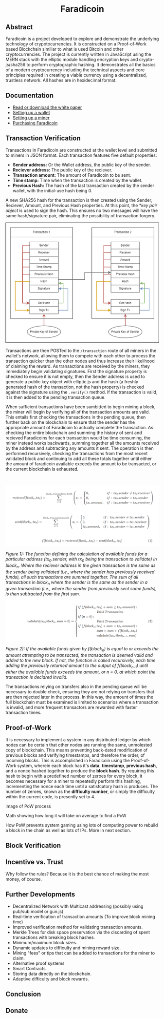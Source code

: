 <h1 align="center">Faradicoin</h1>

<!-- <p align="center" style="font-size:small;">Faradical<br>auto_sear#8264<br>www.github.com/faradical</p> -->


## Abstract
Faradicoin is a project developed to explore and demonstrate the underlying technology of crypotocurrencies. It is constructed on a Proof-of-Work based Blockchain similiar to what is used Bitcoin and other cryptocurrencies. The project is currently written in JavaScript using the MERN stack with the elliptic module handling encryption keys and crypto-js/sha256 to perform cryptographic hashing. It demonstrates all the basics of a modern cryptocurrency including the technical aspects and core principles required in creating a viable currency using a decentralized, trustless network. All hashes are in hexidecimal format.

<!---
## Objective
--->

## Documentation
* [Read or download the white paper](https://github.com/faradical/faradicoin/blob/master/README.pdf)
* [Setting up a wallet]()
* [Setting up a miner]()
* [Purchasing Faradicoin]()

## Transaction Verification
Transactions in Faradicoin are constructed at the wallet level and submitted to miners in JSON format. Each transaction features five default properties: 
* **Sender address:** Or the Wallet address, the public key of the sender.
* **Reciever address:** The public key of the reciever.
* **Transaction amount:** The amount of Faradicoin to be sent.
* **Time stamp:** Time when the transaction is created by the wallet.
* **Previous Hash:** The hash of the last transaction created by the sender wallet, with the initial-use hash being 0.

A new SHA256 hash for the transaction is then created using the Sender, Reciever, Amount, and Previous Hash properties. At this point, the **key pair object* is used to sign the hash. This ensures no two messages will have the same hash/signature pair, eliminating the possibility of transaction forgery. 

![Faradicoin_Transaction_Signing](Documentation/Faradicoin_Transaction_Signing.png)

<!-- Need to edit this image to show the .get_hash() method being used by .sign_tx() and not the hash property. -->

Transactions are then POSTed to the `/transaction` route of all miners in the wallet's network, allowing them to compete with each other to process the transaction quicker than the other nodes and thus increase their likelihood of claiming the reward. As transactions are received by the miners, they immediately begin validating signatures. First the signature property is checked to ensure it is not empty, then the Sender address is used to generate a public key object with elliptic.js and the hash (a freshly generated hash of the transaction, not the hash property) is checked against the signature using the `.verify()` method. If the transaction is valid, it is then added to the pending transaction queue.

When sufficient transactions have been sumbitted to begin mining a block, the miner will begin by verifying all of the transaction amounts are valid. This entails first checking the transactions in the pending queue, then further back on the blockchain to ensure that the sender has the appropriate amount of Faradicoin to actually complete the transaction. As checking the entire blockchain and summing the history of sent and recieved Faradicoins for each transaction would be time consuming, the miner instead works backwards, summing together all the amounts received by the address and subtracting any amounts it sent. The operation is then performed recursively, checking the transactions from the most recent validated block and continuing to add all these totals together until either the amount of faradicoin available exceeds the amount to be transacted, or the current blockchain is exhausted.

<br>

<!-- <br>
<br>
<br>
$$
\text{}
\\
recieved(block_n,tx_0)=\sum_{i=1}^{block_n.transactions.lenth}\left(x_i =
    \begin{cases}
        0, & if:\text{ }tx_0.sender\ne tx_i.receiver\\
        0, & if:\text{ }tx_0.sender= tx_i.sender\\
        tx_i.amount, & if:\text{ }tx_0.sender=tx_i.receiver\\
    \end{cases}\right)
\\
$$
$$
\\
sent(block_n,tx_0)=\sum_{i=1}^{block_n.transactions.lenth}\left(x_i =
    \begin{cases}
        0, & if:\text{ }tx_0.sender\ne tx_i.sender\\
        0, & if:\text{ }tx_0.sender= tx_i.receiver\\
        tx_i.amount, & if:\text{ }tx_0.sender= tx_i.sender\\
    \end{cases}\right)
\\
$$
$$
\begin{equation}
f(block_n,tx_0)=recieved(block_n,tx_0)-sent(block_n,tx_0)\
\end{equation}
$$ -->

![Faradicoin_Transaction_Signing](Documentation/transaction_amounts_verification_1.png)

<!-- <p style="font-size: 14px; font-style: italic; margin-left: 100px; margin-right: 100px;">
Figure 1): The function defining the calculation of available funds for a particular address (tx<sub>0</sub>.sender, with tx<sub>0</sub> being the transaction to validate) in block<sub>n</sub>. Where the reciever address in the given transaction is the same as the sender being validated (i.e., where the sender has previously received funds), all such transactions are summed together. The sum of all transactions in block<sub>n</sub> where the sender is the same as the sender in a given transaction (i.e., where the sender from previously sent some funds), is then subtracted from the first sum.
</p> -->
*Figure 1): The function defining the calculation of available funds for a particular address (tx<sub>0</sub>.sender, with tx<sub>0</sub> being the transaction to validate) in block<sub>n</sub>. Where the reciever address in the given transaction is the same as the sender being validated (i.e., where the sender has previously received funds), all such transactions are summed together. The sum of all transactions in block<sub>n</sub> where the sender is the same as the sender in a given transaction (i.e., where the sender from previously sent some funds), is then subtracted from the first sum.*
<br>


<!-- $$
\begin{equation}
validate(tx_0, block_n, sum=0)=
\begin{cases}
if\text{ }(f(block_n,tx_0)+sum \ge tx_0.amount):\\
\hspace*{20mm} Valid\text{ }Transaction\\
if\text{ }(n=0):\\
\hspace*{20mm} Valid\text{ }Transaction\\
if\text{ }(f(block_n,tx_0)+sum < tx_0.amount):\\
\hspace*{20mm} sum = sum+f(block_n,tx_0)\\
\hspace*{20mm} validate(tx_0, block_{n-1},sum)\\
\end{cases}
\end{equation}
$$ -->


![Faradicoin_Transaction_Signing](Documentation/transaction_amounts_verification_2.png)

<!-- <p style="font-size: 14px; font-style: italic; margin-left: 100px; margin-right: 100px;">
Figure 2): If the available funds given by f(block<sub>n</sub>) is equal to or exceeds the amount attempting to be transacted, the transaction is deemed valid and added to the new block. If not, the function is called recursively, each time adding the previously returned amount to the output of f(block<sub>n-1</sub>) until either the available funds exceeds the amount, or n = 0, at which point the transaction is declared invalid.
</p> -->
*Figure 2): If the available funds given by f(block<sub>n</sub>) is equal to or exceeds the amount attempting to be transacted, the transaction is deemed valid and added to the new block. If not, the function is called recursively, each time adding the previously returned amount to the output of f(block<sub>n-1</sub>) until either the available funds exceeds the amount, or n = 0, at which point the transaction is declared invalid.*
<br>

The transactions relying on transfers also in the pending queue will be necessary to double check, ensuring they are not relying on transfers that are then rejected later in the process. In this way, the amount of times the full blockchain must be examined is limited to scenarios where a transaction is invalid, and more frequent transactors are rewarded with faster transaction times. 

## Proof-of-Work
It is necessary to implement a system in any distributed ledger by which nodes can be certain that other nodes are running the same, unmolested copy of blockchain. This means preventing back-dated modification of previous blocks and verifying timestamps, and therefore the order, of incoming blocks. This is accomplished in Faradicoin using the Proof-of-Work system, wherein each block has it's **data**, **timestamp**, **previous hash**, and a nonce hashed together to produce the **block hash**. By requiring this hash to begin with a predefined number of zeroes for every block, it becomes necessary for a miner to repeatedly perform this hashing, incrementing the nonce each time until a satisfcatory hash is produces. The number of zeroes, known as the **difficulty number**, or simply the difficulty within the current code, is presently set to 4.

image of PoW process

Math showing how long it will take on average to find a PoW

How PoW prevents system gaming using lots of computing power to rebuild a block in the chain as well as lots of IPs. More in next section.

## Block Verification
<!---
A key element in all distributed blockchains is decentralized censensus. Network rules
--->

## Incentive vs. Trust
Why follow the rules? Because it is the best chance of making the most money, of course.
<!---
Ways to hack the current system include:
* Creating and submitting thousands of small transactions to a single mining node in order to receive a reward. Solution would involve overhaul of the network to to become fully decentralized, with all meesages being simultaneously multicast to every node on the network. Gun.js may be be a useful way to achieve this. Nodes would then reject any blocks containing transactions that were not in their pending queues (excepting mining rewards).
--->

## Further Developments
* Decentralized Network with Multicast addressing (possibly using pub/sub model or gun.js)
* Real-time verification of transaction amounts (To improve block mining time)
* Improved verification method for validating transaction amounts.
* Merkle Trees for disk space preservation via the discarding of spent transactions with breaking block hashes.
* Minimum/maximum block sizes.
* Dynamic updates to difficulty and mining reward size.
* Mining "fees" or tips that can be added to transactions for the miner to claim.
* Alternative proof systems
* Smart Contracts
* Storing data directly on the blockchain.
* Adaptive difficulty and block rewards.

## Conclusion


## Donate

